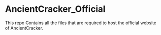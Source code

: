 # AncientCracker_Official
This repo Contains all the files that are required to host the official website of AncientCracker.

